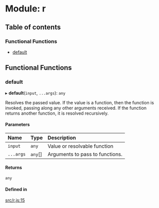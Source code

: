 # Module: r

## Table of contents

### Functional Functions

- [default](r.md#default)

## Functional Functions

### default

▸ **default**(`input`, `...args`): `any`

Resolves the passed value. If the value is a function, then
the function is invoked, passing along any other arguments received.
If the function returns another function, it is resolved recursively.

#### Parameters

| Name | Type | Description |
| :------ | :------ | :------ |
| `input` | `any` | Value or resolvable function |
| `...args` | `any`[] | Arguments to pass to functions. |

#### Returns

`any`

#### Defined in

[src/r.js:15](https://github.com/Twipped/js-utils/blob/f2eceb5/src/r.js#L15)
